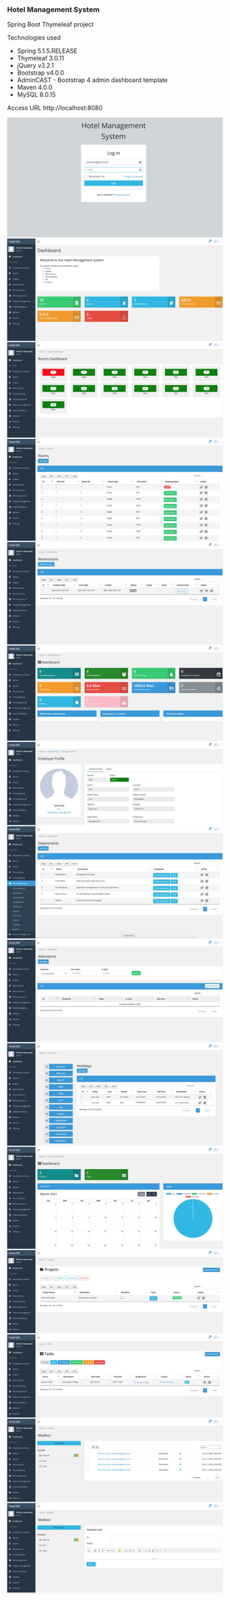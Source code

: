### Hotel Management System
Spring Boot Thymeleaf project

Technologies used
 - Spring 5.1.5.RELEASE 
 - Thymeleaf 3.0.11
 - jQuery v3.2.1
 - Bootstrap v4.0.0
 - AdminCAST - Bootstrap 4 admin dashboard template
 - Maven 4.0.0
 - MySQL 8.0.15
 
 Access URL http://localhost:8080

![ ](images/image1.jpg)
![ ](images/image2.jpg)
![ ](images/image3.jpg)
![ ](images/image4.jpg)
![ ](images/image5.jpg)
![ ](images/image6.jpg)
![ ](images/image7.jpg)
![ ](images/image8.jpg)
![ ](images/image9.jpg)
![ ](images/image10.jpg)
![ ](images/image11.jpg)
![ ](images/image12.jpg)
![ ](images/image13.jpg)
![ ](images/image14.jpg)
![ ](images/image15.jpg)
